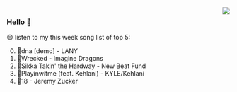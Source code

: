 <img align="right"  src="https://github-readme-stats.vercel.app/api/top-langs/?username=kvnZero" />

### Hello 👋

😄 listen to my this week song list of top 5:

0. 🌈dna [demo] - LANY
1. 🌈Wrecked - Imagine Dragons
2. 🌈Sikka Takin' the Hardway - New Beat Fund
3. 🌈Playinwitme (feat. Kehlani) - KYLE/Kehlani
4. 🌈18 - Jeremy Zucker

